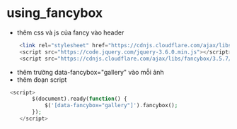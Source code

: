 # using_fancybox
- thêm css và js của fancy vào header
```php
    <link rel="stylesheet" href="https://cdnjs.cloudflare.com/ajax/libs/fancybox/3.5.7/jquery.fancybox.min.css" />
    <script src="https://code.jquery.com/jquery-3.6.0.min.js"></script>
    <script src="https://cdnjs.cloudflare.com/ajax/libs/fancybox/3.5.7/jquery.fancybox.min.js"></script>
```
- thêm trường data-fancybox="gallery" vào mỗi ảnh 
- thêm đoạn script
```php
 <script>
        $(document).ready(function() {
            $('[data-fancybox="gallery"]').fancybox();
        });
    </script> 
 ```
